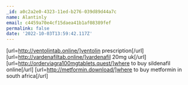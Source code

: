 ```yaml
---
_id: a0c2a2e0-4323-11ed-b276-039d89d44a7c
name: Alantinly
email: c4459a70e4cf15daea41b1af08389fef
permalink: false
date: '2022-10-03T13:59:42.117Z'
---
```

[url=http://ventolintab.online/]ventolin prescription[/url] [url=http://vardenafiltab.online/]vardenafil 20mg uk[/url] [url=http://orderviagra100mgtablets.quest/]where to buy sildenafil online[/url] [url=http://metformin.download/]where to buy metformin in south africa[/url]
